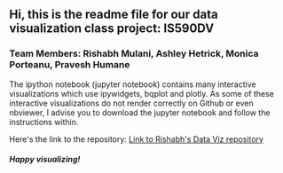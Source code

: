 ## Hi, this is the readme file for our data visualization class project: IS590DV
### Team Members: Rishabh Mulani, Ashley Hetrick, Monica Porteanu, Pravesh Humane

The ipython notebook (jupyter notebook) contains many interactive visualizations which use ipywidgets, bqplot and plotly. As some of these interactive visualizations do not render correctly on Github or even nbviewer, I advise you to download the jupyter notebook and follow the instructions within.

Here's the link to the repository: <a href = 'https://github.com/rishabhmulani/rishabhmulani.github.io/'> Link to Rishabh's Data Viz repository</a>

##### Happy visualizing!

